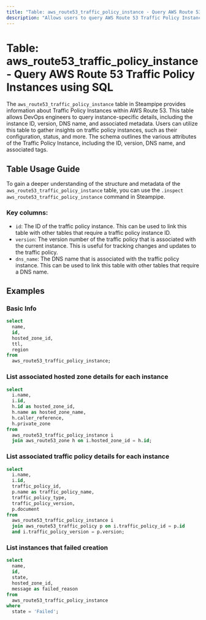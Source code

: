 ```yaml
---
title: "Table: aws_route53_traffic_policy_instance - Query AWS Route 53 Traffic Policy Instances using SQL"
description: "Allows users to query AWS Route 53 Traffic Policy Instances, providing detailed information about each instance such as the ID, version, DNS name, and more. This table is useful for gaining insights into the configuration and status of traffic policy instances."
---
```


# Table: aws_route53_traffic_policy_instance - Query AWS Route 53 Traffic Policy Instances using SQL

The `aws_route53_traffic_policy_instance` table in Steampipe provides information about Traffic Policy Instances within AWS Route 53. This table allows DevOps engineers to query instance-specific details, including the instance ID, version, DNS name, and associated metadata. Users can utilize this table to gather insights on traffic policy instances, such as their configuration, status, and more. The schema outlines the various attributes of the Traffic Policy Instance, including the ID, version, DNS name, and associated tags.

## Table Usage Guide

To gain a deeper understanding of the structure and metadata of the `aws_route53_traffic_policy_instance` table, you can use the `.inspect aws_route53_traffic_policy_instance` command in Steampipe.

### Key columns:

- `id`: The ID of the traffic policy instance. This can be used to link this table with other tables that require a traffic policy instance ID.
- `version`: The version number of the traffic policy that is associated with the current instance. This is useful for tracking changes and updates to the traffic policy.
- `dns_name`: The DNS name that is associated with the traffic policy instance. This can be used to link this table with other tables that require a DNS name.

## Examples

### Basic Info

```sql
select
  name,
  id,
  hosted_zone_id,
  ttl,
  region
from 
  aws_route53_traffic_policy_instance;
```

### List associated hosted zone details for each instance

```sql
select 
  i.name,
  i.id,
  h.id as hosted_zone_id,
  h.name as hosted_zone_name,
  h.caller_reference,
  h.private_zone
from 
  aws_route53_traffic_policy_instance i
  join aws_route53_zone h on i.hosted_zone_id = h.id;
```

### List associated traffic policy details for each instance

```sql
select 
  i.name,
  i.id,
  traffic_policy_id,
  p.name as traffic_policy_name,
  traffic_policy_type,
  traffic_policy_version,
  p.document
from 
  aws_route53_traffic_policy_instance i
  join aws_route53_traffic_policy p on i.traffic_policy_id = p.id 
  and i.traffic_policy_version = p.version;
```

### List instances that failed creation

```sql
select
  name,
  id,
  state,
  hosted_zone_id,
  message as failed_reason
from 
  aws_route53_traffic_policy_instance
where
  state = 'Failed';
```